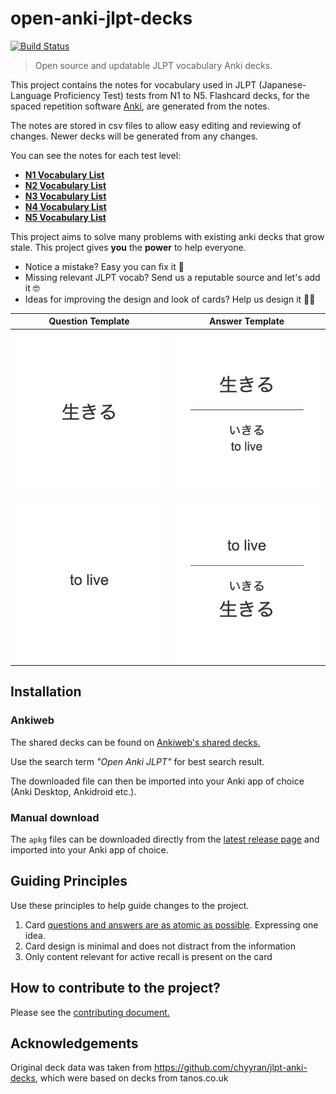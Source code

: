 # open-anki-jlpt-decks
[![Build Status](https://www.travis-ci.org/jamsinclair/open-anki-jlpt-decks.svg?branch=master)](https://www.travis-ci.org/jamsinclair/open-anki-jlpt-decks)

> Open source and updatable JLPT vocabulary Anki decks.

This project contains the notes for vocabulary used in JLPT (Japanese-Language Proficiency Test) tests from N1 to N5. Flashcard decks, for the spaced repetition software [Anki](https://apps.ankiweb.net/), are generated from the notes.

The notes are stored in csv files to allow easy editing and reviewing of changes. Newer decks will be generated from any changes.

You can see the notes for each test level:
- [**N1 Vocabulary List**](src/n1.csv)
- [**N2 Vocabulary List**](src/n2.csv)
- [**N3 Vocabulary List**](src/n3.csv)
- [**N4 Vocabulary List**](src/n4.csv)
- [**N5 Vocabulary List**](src/n5.csv)

This project aims to solve many problems with existing anki decks that grow stale. This project gives **you** the **power** to help everyone.
- Notice a mistake? Easy you can fix it 💪
- Missing relevant JLPT vocab? Send us a reputable source and let's add it 🤓
- Ideas for improving the design and look of cards? Help us design it 👩‍🎨

| Question Template | Answer Template |
| :---: | :---: |
| <img alt="Question Template" src="screenshots/jp-question.png" width="320"> | <img alt="Answer Template" src="screenshots/jp-answer.png" width="320"> |
| <img alt="Question Template" src="screenshots/en-question.png" width="320"> | <img alt="Answer Template" src="screenshots/en-answer.png" width="320"> |

## Installation

### Ankiweb

The shared decks can be found on [Ankiweb's shared decks.](https://ankiweb.net/shared/decks/Open%20Anki%20JLPT)

Use the search term _"Open Anki JLPT"_ for best search result.

The downloaded file can then be imported into your Anki app of choice (Anki Desktop, Ankidroid etc.).

### Manual download

The `apkg` files can be downloaded directly from the [latest release page](https://github.com/jamsinclair/open-anki-jlpt-decks/releases/latest) and imported into your Anki app of choice.


## Guiding Principles

Use these principles to help guide changes to the project.

1. Card [questions and answers are as atomic as possible](http://augmentingcognition.com/ltm.html). Expressing one idea.
1. Card design is minimal and does not distract from the information
1. Only content relevant for active recall is present on the card

## How to contribute to the project?

Please see the [contributing document.](CONTRIBUTING.md)

## Acknowledgements
Original deck data was taken from https://github.com/chyyran/jlpt-anki-decks,
which were based on decks from tanos.co.uk
